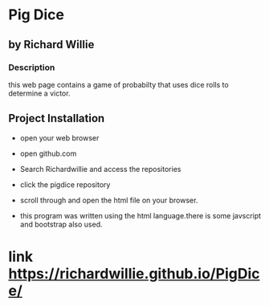 # Pig Dice

## by Richard Willie

### Description

this web page contains a game of probabilty that uses dice rolls to determine a victor.

## Project Installation

- open your web browser

- open github.com

- Search Richardwillie and access the repositories

- click the pigdice repository

- scroll through and open the html file on your browser.

- this program was written using the html language.there is some javscript and bootstrap also used.

# link <https://richardwillie.github.io/PigDice/>
